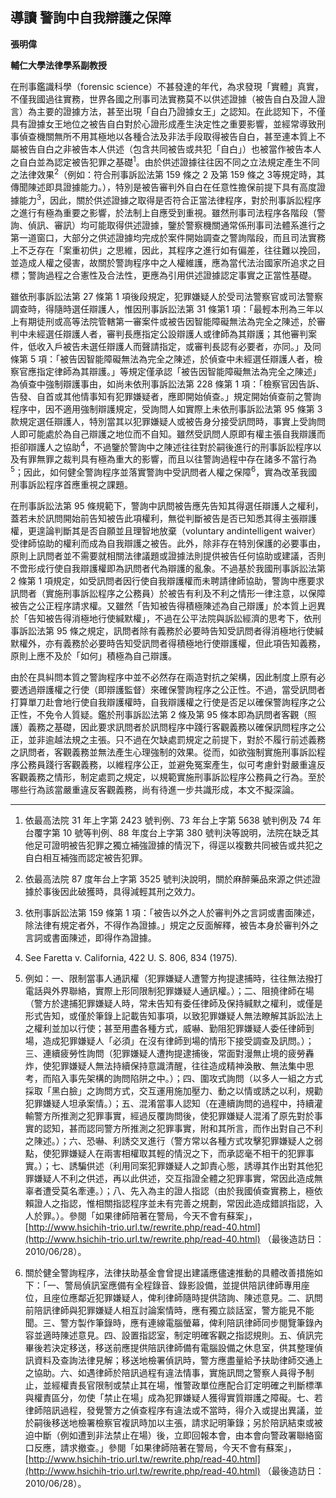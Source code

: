 ## 導讀 警詢中自我辯護之保障

**張明偉**

**輔仁大學法律學系副教授**

在刑事鑑識科學（forensic science）不甚發達的年代，為求發現「實體」真實，不僅我國過往實務，世界各國之刑事司法實務莫不以供述證據（被告自白及證人證言）為主要的證據方法，甚至出現「自白乃證據女王」之認知。在此認知下，不僅具有證據女王地位之被告自白對於心證形成產生決定性之重要影響，並經常導致刑事偵查機關無所不用其極地以各種合法及非法手段取得被告自白，甚至連本質上不屬被告自白之非被告本人供述（包含共同被告或共犯「自白」）也被當作被告本人之自白並為認定被告犯罪之基礎<sup>1</sup>。由於供述證據往往因不同之立法規定產生不同之法律效果<sup>2</sup>（例如：符合刑事訴訟法第 159 條之 2 及第 159 條之 3等規定時，其傳聞陳述即具證據能力。），特別是被告審判外自白在任意性擔保前提下具有高度證據能力<sup>3</sup>，因此，關於供述證據之取得是否符合正當法律程序，對於刑事訴訟程序之進行有極為重要之影響，於法制上自應受到重視。雖然刑事司法程序各階段（警詢、偵訊、審訊）均可能取得供述證據，鑒於警察機關通常係刑事司法體系進行之第一道窗口，大部分之供述證據均完成於案件開始調查之警詢階段，而且司法實務上不乏存在「案重初供」之思維，因此，其程序之進行如有偏差，往往難以挽回，並造成人權之侵害，故關於警詢程序中之人權維護，應為當代法治國家所追求之目標；警詢過程之合憲性及合法性，更應為引用供述證據認定事實之正當性基礎。

雖依刑事訴訟法第 27 條第 1 項後段規定，犯罪嫌疑人於受司法警察官或司法警察調查時，得隨時選任辯護人，惟因刑事訴訟法第 31 條第1 項：「最輕本刑為三年以上有期徒刑或高等法院管轄第一審案件或被告因智能障礙無法為完全之陳述，於審判中未經選任辯護人者，審判長應指定公設辯護人或律師為其辯護；其他審判案件，低收入戶被告未選任辯護人而聲請指定，或審判長認有必要者，亦同。」及同條第 5 項：「被告因智能障礙無法為完全之陳述，於偵查中未經選任辯護人者，檢察官應指定律師為其辯護。」等規定僅承認「被告因智能障礙無法為完全之陳述」為偵查中強制辯護事由，如尚未依刑事訴訟法第 228 條第 1 項：「檢察官因告訴、告發、自首或其他情事知有犯罪嫌疑者，應即開始偵查。」規定開始偵查前之警詢程序中，因不適用強制辯護規定，受詢問人如實際上未依刑事訴訟法第 95 條第 3 款規定選任辯護人，特別當其以犯罪嫌疑人或被告身分接受訊問時，事實上受詢問人即可能處於為自己辯護之地位而不自知。雖然受訊問人原即有權主張自我辯護而拒卻辯護人之協助<sup>4</sup>，不過鑒於警詢中之陳述往往對於嗣後進行的刑事訴訟程序以及有罪無罪之裁判具有極為重大的影響，而且以往警詢過程中存在諸多不當行為<sup>5</sup>；因此，如何健全警詢程序並落實警詢中受訊問者人權之保障<sup>6</sup>，實為改革我國刑事訴訟程序首應重視之課題。

在刑事訴訟法第 95 條規範下，警詢中訊問被告應先告知其得選任辯護人之權利，蓋若未於訊問開始前告知被告此項權利，無從判斷被告是否已知悉其得主張辯護權，更遑論判斷其是否自願並且理智地放棄（voluntary andintelligent waiver）受律師協助的權利而成為自我辯護之被告。此外，除非存在特別保護的必要事由，原則上訊問者並不需要就相關法律議題或證據法則提供被告任何協助或建議，否則不啻形成行使自我辯護權即為訊問者代為辯護的亂象。不過基於我國刑事訴訟法第 2 條第 1 項規定，如受訊問者因行使自我辯護權而未聘請律師協助，警詢中應要求訊問者（實施刑事訴訟程序之公務員）於被告有利及不利之情形一律注意，以保障被告之公正程序請求權。又雖然「告知被告得積極陳述為自己辯護」於本質上迥異於「告知被告得消極地行使緘默權」，不過在公平法院與訴訟經濟的思考下，依刑事訴訟法第 95 條之規定，訊問者除有義務於必要時告知受訊問者得消極地行使緘默權外，亦有義務於必要時告知受訊問者得積極地行使辯護權，但此項告知義務，原則上應不及於「如何」積極為自己辯護。

由於在具糾問本質之警詢程序中並不必然存在兩造對抗之架構，因此制度上原有必要透過辯護權之行使（即辯護監督）來確保警詢程序之公正性。不過，當受訊問者打算單刀赴會地行使自我辯護權時，自我辯護權之行使是否足以確保警詢程序之公正性，不免令人質疑。鑑於刑事訴訟法第 2 條及第 95 條本即為訊問者客觀（照護）義務之基礎，因此要求訊問者於訊問程序中踐行客觀義務以確保訊問程序之公正，並非逾越法規之主張。只不過在欠缺處罰規定之前提下，對於不履行前述義務之訊問者，客觀義務並無法產生心理強制的效果。從而，如欲強制實施刑事訴訟程序公務員踐行客觀義務，以維程序公正，並避免冤案產生，似可考慮針對嚴重違反客觀義務之情形，制定處罰之規定，以規範實施刑事訴訟程序公務員之行為。至於哪些行為該當嚴重違反客觀義務，尚有待進一步共識形成，本文不擬深論。

---

1. 依最高法院 31 年上字第 2423 號判例、73 年台上字第 5638 號判例及 74 年台覆字第 10 號等判例、88 年度台上字第 380 號判決等說明，法院在缺乏其他足可證明被告犯罪之獨立補強證據的情況下，得逕以複數共同被告或共犯之自白相互補強而認定被告犯罪。

2. 依最高法院 87 度年台上字第 3525 號判決說明，關於麻醉藥品來源之供述證據於事後因此破獲時，具得減輕其刑之效力。

3. 依刑事訴訟法第 159 條第 1 項：「被告以外之人於審判外之言詞或書面陳述，除法律有規定者外，不得作為證據。」規定之反面解釋，被告本身於審判外之言詞或書面陳述，即得作為證據。

4. See Faretta v. California, 422 U. S. 806, 834 (1975).

5. 例如：一、限制當事人通訊權（犯罪嫌疑人遭警方拘提逮捕時，往往無法撥打電話與外界聯絡，實際上形同限制犯罪嫌疑人通訊權。）；二、阻撓律師在場（警方於逮捕犯罪嫌疑人時，常未告知有委任律師及保持緘默之權利，或僅是形式告知，或僅於筆錄上記載告知事項，以致犯罪嫌疑人無法瞭解其訴訟法上之權利並加以行使；甚至用盡各種方式，威嚇、勤阻犯罪嫌疑人委任律師到場，造成犯罪嫌疑人「必須」在沒有律師到場的情形下接受調查及訊問。）；三、連續疲勞性詢問（犯罪嫌疑人遭拘提逮捕後，常面對漫無止境的疲勞轟炸，使犯罪嫌疑人無法持續保持意識清醒，往往造成精神渙散、無法集中思考，而陷入事先架構的詢問陷阱之中。）；四、圍攻式詢問（以多人一組之方式採取「黑白臉」之詢問方式，交互運用施加壓力、動之以情或誘之以利，規勸犯罪嫌疑人坦承案情。）；五、混淆當事人認知（在連續詢問的過程中，持續灌輸警方所推測之犯罪事實，經過反覆詢問後，使犯罪嫌疑人混淆了原先對於事實的認知，甚而認同警方所推測之犯罪事實，附和其所言，而作出對自己不利之陳述。）；六、恐嚇、利誘交叉進行（警方常以各種方式攻擊犯罪嫌疑人之弱點，使犯罪嫌疑人在兩害相權取其輕的情況之下，而承認毫不相干的犯罪事實。）；七、誘騙供述（利用同案犯罪嫌疑人之卸責心態，誘導其作出對其他犯罪嫌疑人不利之供述，再以此供述，交互指證全體之犯罪事實，常因此造成無辜者遭受莫名牽連。）；八、先入為主的證人指認（由於我國偵查實務上，極依賴證人之指認，惟相關指認程序並未有完善之規劃，常因此造成錯誤指認，入人於罪。）。參閱「如果律師陪著在警局，今天不會有蘇案」，[http://www.hsichih-trio.url.tw/rewrite.php/read-40.html](http://www.hsichih-trio.url.tw/rewrite.php/read-40.html) （最後造訪日：2010/06/28）。

6. 關於健全警詢程序，法律扶助基金會曾提出建議應儘速推動的具體改善措施如下：「一、警局偵訊室應備有全程錄音、錄影設備，並提供陪訊律師專用座位，且座位應鄰近犯罪嫌疑人，俾利律師隨時提供諮詢、陳述意見。二、訊問前陪訊律師與犯罪嫌疑人相互討論案情時，應有獨立談話室，警方能見不能聞。三、警方製作筆錄時，應有連線電腦螢幕，俾利陪訊律師同步閱覽筆錄內容並適時陳述意見。四、設置指認室，制定明確客觀之指認規則。五、偵訊完畢後若決定移送，移送前應提供陪訊律師備有電腦設備之休息室，供其整理偵訊資料及查詢法律見解；移送地檢署偵訊時，警方應盡量給予扶助律師交通上之協助。六、如遇律師於陪訊過程有違法情事，實施訊問之警察人員得予制止，並經權責長官限制或禁止其在場，惟警政單位應配合訂定明確之判斷標準與權責區分，勿使「禁止在場」成為犯罪嫌疑人獲得實質辯護之障礙。七、若律師陪訊過程，發覺警方之偵查程序有違法或不當時，得介入或提出異議，並於嗣後移送地檢署檢察官複訊時加以主張，請求記明筆錄；另於陪訊結束或被迫中斷（例如遭到非法禁止在場）後，立即回報本會，由本會向警政署聯絡窗口反應，請求撤查。」參閱「如果律師陪著在警局，今天不會有蘇案」，[http://www.hsichih-trio.url.tw/rewrite.php/read-40.html](http://www.hsichih-trio.url.tw/rewrite.php/read-40.html) （最後造訪日：2010/06/28）。
